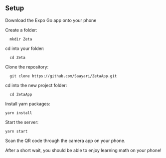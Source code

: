 ## Setup
Download the Expo Go app onto your phone

Create a folder: 
```
  mkdir Zeta
```
cd into your folder: 
```
  cd Zeta
```
Clone the repository: 
```
  git clone https://github.com/Saayari/ZetaApp.git
```
cd into the new project folder:
```
  cd ZetaApp
```
Install yarn packages:
```
yarn install
```
Start the server:
```
yarn start
```
Scan the QR code through the camera app on your phone. 

After a short wait, you should be able to enjoy learning math on your phone!
